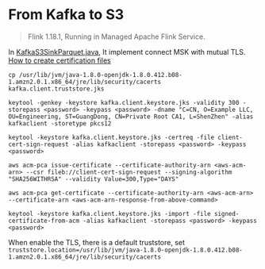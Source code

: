 # From Kafka to S3

> Flink 1.18.1, Running in Managed Apache Flink Service. 

In [KafkaS3SinkParquet.java](https://github.com/norrishuang/aws-sample-project-java/blob/main/flink-kafka-s3/src/main/java/com/amazonaws/java/flink/KafkaS3SinkParquet.java), It implement connect MSK with mutual TLS. [How to create certification files](https://docs.aws.amazon.com/msk/latest/developerguide/msk-authentication.html)

```shell
cp /usr/lib/jvm/java-1.8.0-openjdk-1.8.0.412.b08-1.amzn2.0.1.x86_64/jre/lib/security/cacerts kafka.client.truststore.jks

keytool -genkey -keystore kafka.client.keystore.jks -validity 300 -storepass <password> -keypass <password> -dname "C=CN, O=Example LLC, OU=Engineering, ST=GuangDong, CN=Private Root CA1, L=ShenZhen" -alias kafkaclient -storetype pkcs12

keytool -keystore kafka.client.keystore.jks -certreq -file client-cert-sign-request -alias kafkaclient -storepass <password> -keypass <password>

aws acm-pca issue-certificate --certificate-authority-arn <aws-acm-arn> --csr fileb://client-cert-sign-request --signing-algorithm "SHA256WITHRSA" --validity Value=300,Type="DAYS"

aws acm-pca get-certificate --certificate-authority-arn <aws-acm-arn> --certificate-arn <aws-acm-arn-response-from-above-command>

keytool -keystore kafka.client.keystore.jks -import -file signed-certificate-from-acm -alias kafkaclient -storepass <password> -keypass <password>

```



When enable the TLS, there is a default truststore, set
`truststore.location=/usr/lib/jvm/java-1.8.0-openjdk-1.8.0.412.b08-1.amzn2.0.1.x86_64/jre/lib/security/cacerts`

